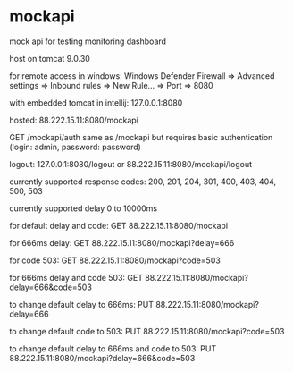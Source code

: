 # mockapi
mock api for testing monitoring dashboard

host on tomcat 9.0.30 

for remote access in windows: Windows Defender Firewall => Advanced settings => Inbound rules => New Rule... => Port => 8080

with embedded tomcat in intellij: 127.0.0.1:8080

hosted: 88.222.15.11:8080/mockapi

GET /mockapi/auth same as /mockapi but requires basic authentication (login: admin, password: password)

logout: 127.0.0.1:8080/logout or 88.222.15.11:8080/mockapi/logout

currently supported response codes: 200, 201, 204, 301, 400, 403, 404, 500, 503

currently supported delay 0 to 10000ms

for default delay and code: GET 88.222.15.11:8080/mockapi

for 666ms delay: GET 88.222.15.11:8080/mockapi?delay=666

for code 503: GET 88.222.15.11:8080/mockapi?code=503

for 666ms delay and code 503: GET 88.222.15.11:8080/mockapi?delay=666&code=503

to change default delay to 666ms: PUT 88.222.15.11:8080/mockapi?delay=666

to change default code to 503: PUT 88.222.15.11:8080/mockapi?code=503

to change default delay to 666ms and code to 503: PUT 88.222.15.11:8080/mockapi?delay=666&code=503
